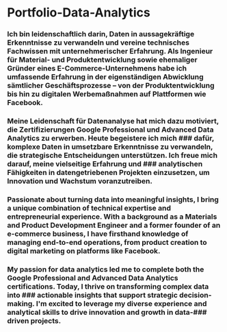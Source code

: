 # Portfolio-Data-Analytics 

### Ich bin leidenschaftlich darin, Daten in aussagekräftige Erkenntnisse zu verwandeln und vereine technisches Fachwissen mit unternehmerischer Erfahrung. Als Ingenieur für Material- und Produktentwicklung sowie ehemaliger Gründer eines E-Commerce-Unternehmens habe ich umfassende Erfahrung in der eigenständigen Abwicklung sämtlicher Geschäftsprozesse – von der Produktentwicklung bis hin zu digitalen Werbemaßnahmen auf Plattformen wie Facebook.
### Meine Leidenschaft für Datenanalyse hat mich dazu motiviert, die Zertifizierungen Google Professional und Advanced Data Analytics zu erwerben. Heute begeistere ich mich ### dafür, komplexe Daten in umsetzbare Erkenntnisse zu verwandeln, die strategische Entscheidungen unterstützen. Ich freue mich darauf, meine vielseitige Erfahrung und ### analytischen Fähigkeiten in datengetriebenen Projekten einzusetzen, um Innovation und Wachstum voranzutreiben. 


### Passionate about turning data into meaningful insights, I bring a unique combination of technical expertise and entrepreneurial experience. With a background as a Materials and Product Development Engineer and a former founder of an e-commerce business, I have firsthand knowledge of managing end-to-end operations, from product creation to digital marketing on platforms like Facebook.
### My passion for data analytics led me to complete both the Google Professional and Advanced Data Analytics certifications. Today, I thrive on transforming complex data into ### actionable insights that support strategic decision-making. I'm excited to leverage my diverse experience and analytical skills to drive innovation and growth in data-### driven projects.
